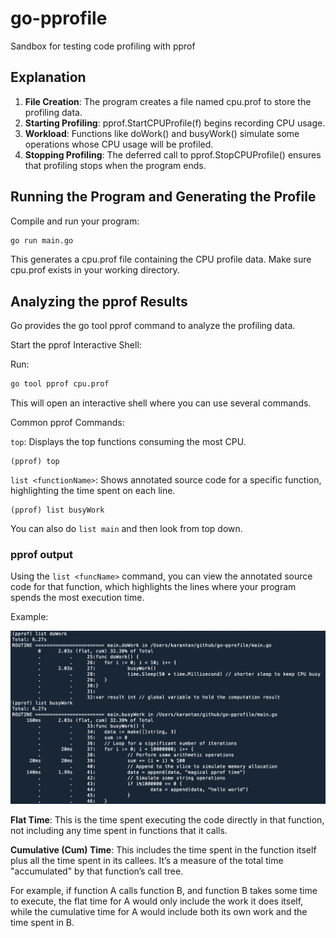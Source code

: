 # go-pprofile
Sandbox for testing code profiling with pprof

## Explanation

1. **File Creation**: The program creates a file named cpu.prof to store the profiling data.
1. **Starting Profiling**: pprof.StartCPUProfile(f) begins recording CPU usage.
1. **Workload**: Functions like doWork() and busyWork() simulate some operations whose CPU usage will be profiled.
1. **Stopping Profiling**: The deferred call to pprof.StopCPUProfile() ensures that profiling stops when the program ends.

## Running the Program and Generating the Profile

Compile and run your program:

```bash
go run main.go
```

This generates a cpu.prof file containing the CPU profile data. Make sure cpu.prof exists in your working directory.

## Analyzing the pprof Results
Go provides the go tool pprof command to analyze the profiling data.

Start the pprof Interactive Shell:

Run:

```bash
go tool pprof cpu.prof
```
This will open an interactive shell where you can use several commands.

Common pprof Commands:

`top`: Displays the top functions consuming the most CPU.
```
(pprof) top
```


`list <functionName>`: Shows annotated source code for a specific function, highlighting the time spent on each line.

```
(pprof) list busyWork
```

You can also do `list main` and then look from top down.


### pprof output

Using the `list <funcName>` command, you can view the annotated source code for that function, which highlights the lines where your program spends the most execution time.

Example:

![pproc-list](screenshots/pproc-list.png)

**Flat Time**: This is the time spent executing the code directly in that function, not including any time spent in functions that it calls.

**Cumulative (Cum) Time**: This includes the time spent in the function itself plus all the time spent in its callees. It’s a measure of the total time "accumulated" by that function’s call tree.

For example, if function A calls function B, and function B takes some time to execute, the flat time for A would only include the work it does itself, while the cumulative time for A would include both its own work and the time spent in B.
